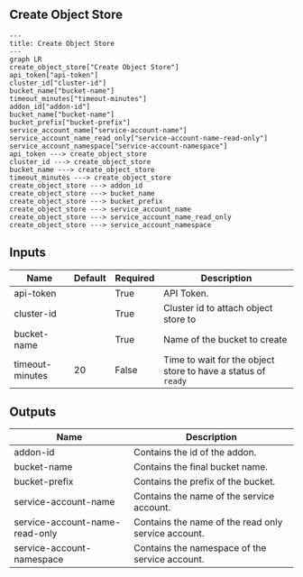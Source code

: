 ## Create Object Store

```mermaid
---
title: Create Object Store
---
graph LR
create_object_store["Create Object Store"]
api_token["api-token"]
cluster_id["cluster-id"]
bucket_name["bucket-name"]
timeout_minutes["timeout-minutes"]
addon_id["addon-id"]
bucket_name["bucket-name"]
bucket_prefix["bucket-prefix"]
service_account_name["service-account-name"]
service_account_name_read_only["service-account-name-read-only"]
service_account_namespace["service-account-namespace"]
api_token ---> create_object_store
cluster_id ---> create_object_store
bucket_name ---> create_object_store
timeout_minutes ---> create_object_store
create_object_store ---> addon_id
create_object_store ---> bucket_name
create_object_store ---> bucket_prefix
create_object_store ---> service_account_name
create_object_store ---> service_account_name_read_only
create_object_store ---> service_account_namespace
```
## Inputs
| Name | Default | Required | Description |
| --- | --- | --- | --- |
| api-token |  | True | API Token. |
| cluster-id |  | True | Cluster id to attach object store to |
| bucket-name |  | True | Name of the bucket to create |
| timeout-minutes | 20 | False | Time to wait for the object store to have a status of `ready` |

## Outputs
| Name | Description |
| --- | --- |
| addon-id | Contains the id of the addon. |
| bucket-name | Contains the final bucket name. |
| bucket-prefix | Contains the prefix of the bucket. |
| service-account-name | Contains the name of the service account. |
| service-account-name-read-only | Contains the name of the read only service account. |
| service-account-namespace | Contains the namespace of the service account. |

